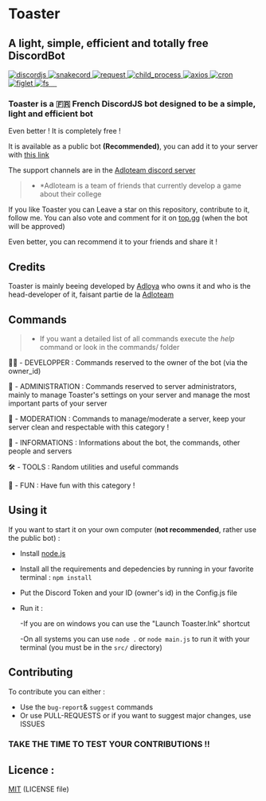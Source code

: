 
# Toaster

## A light, simple, efficient and totally free DiscordBot
 <a href="https://www.npmjs.com/package/discord.js" target="_BLANK">
    <img src="https://img.shields.io/badge/discord.js-v12.5.3-blue.svg?logo=npm" alt="discordjs" />
  </a>
   <a href="https://www.npmjs.com/package/snakecord" target="_BLANK">
    <img src="https://img.shields.io/twitter/url?color=Blue&label=Snakecord&logo=Npm&logoColor=blue&style=plastic&url=https%3A%2F%2Fwww.npmjs.com%2Fpackage%2Fsnakecord" alt="snakecord" />
  </a>
  </a>
   <a href="https://www.npmjs.com/package/request" target="_BLANK">
    <img src="https://img.shields.io/twitter/url?color=Blue&label=request&logo=Npm&logoColor=blue&style=plastic&url=https%3A%2F%2Fwww.npmjs.com%2Fpackage%2Frequest" alt="request"/>
  </a>
  <a href="https://www.npmjs.com/package/child_process" target="_BLANK">
    <img src="https://img.shields.io/twitter/url?color=Blue&label=child_process&logo=Npm&logoColor=blue&style=plastic&url=https%3A%2F%2Fwww.npmjs.com%2Fpackage%2Fchild_process" alt="child_process"/>
  </a>
  <a href="https://www.npmjs.com/package/axios" target="_BLANK">
    <img src="https://img.shields.io/twitter/url?color=Blue&label=axios&logo=Npm&logoColor=blue&style=plastic&url=https%3A%2F%2Fwww.npmjs.com%2Fpackage%2Faxios" alt="axios"/>
  </a>
  <a href="https://www.npmjs.com/package/cron" target="_BLANK">
    <img src="https://img.shields.io/twitter/url?color=Blue&label=cron&logo=Npm&logoColor=blue&style=plastic&url=https%3A%2F%2Fwww.npmjs.com%2Fpackage%2Fcron" alt="cron"/>
  </a>
  <a href="https://www.npmjs.com/package/figlet" target="_BLANK">
    <img src="https://img.shields.io/twitter/url?color=Blue&label=figlet&logo=Npm&logoColor=blue&style=plastic&url=https%3A%2F%2Fwww.npmjs.com%2Fpackage%2Ffiglet" alt="figlet"/>
  </a>
  <a href="https://www.npmjs.com/package/fs" target="_BLANK">
    <img src="https://img.shields.io/twitter/url?color=Blue&label=fs&logo=Npm&logoColor=blue&style=plastic&url=https%3A%2F%2Fwww.npmjs.com%2Fpackage%2Ffs" alt="fs"/>
  </a>
  <a href="https://www.npmjs.com/package/mathjs" target="_BLANK">
    <img src="https://img.shields.io/twitter/url?color=Blue&label=mathjs&logo=Npm&logoColor=blue&style=plastic&url=https%3A%2F%2Fwww.npmjs.com%2Fpackage%2Fmathjs" alt=""/>
  </a>
  <a href="https://www.npmjs.com/package/moment" target="_BLANK">
    <img src="https://img.shields.io/twitter/url?color=Blue&label=moment&logo=Npm&logoColor=blue&style=plastic&url=https%3A%2F%2Fwww.npmjs.com%2Fpackage%2Fmoment" alt=""/>
  </a>
  <a href="https://www.npmjs.com/package/opusscript" target="_BLANK">
    <img src="https://img.shields.io/twitter/url?color=Blue&label=opusscript&logo=Npm&logoColor=blue&style=plastic&url=https%3A%2F%2Fwww.npmjs.com%2Fpackage%2Fopusscript" alt=""/>
  </a>
  <a href="https://www.npmjs.com/package/reconlx" target="_BLANK">
    <img src="https://img.shields.io/twitter/url?color=Blue&label=reconlx&logo=Npm&logoColor=blue&style=plastic&url=https%3A%2F%2Fwww.npmjs.com%2Fpackage%2Freconlx" alt=""/>
  </a>
  
### **Toaster** is a 🇫🇷 French DiscordJS bot designed to be a simple, light and efficient bot

Even better ! It is completely free !

It is available as a public bot **(Recommended)**, you can add it to your server with [this link](https://discord.com/api/oauth2/authorize?client_id=860476125629382667&permissions=8&scope=bot)

The support channels are in the [Adloteam discord server](https://discord.gg/mxqVDtGksb)

> - \*Adloteam is a team of friends that currently develop a game about their college

If you like Toaster you can Leave a star on this repository, contribute to it, follow me. You can also vote and comment for it on [top.gg](https://top.gg/bot/860476125629382667) (when the bot will be approved)

Even better, you can recommend it to your friends and share it !

## Credits
Toaster is mainly beeing developed by [Adloya](https://dsc.bio/Adloya) who owns it and who is the head-developer of it, faisant partie de la [Adloteam](https://discord.gg/mxqVDtGksb)

## Commands

> - If you want a detailed list of all commands execute the *help* command or look in the commands/ folder

🧑‍💻 - DEVELOPPER : Commands reserved to the owner of the bot (via the owner_id)

💼 - ADMINISTRATION : Commands reserved to server administrators, mainly to manage Toaster's settings on your server and manage the most important parts of your server

🎯 - MODERATION : Commands to manage/moderate a server, keep your server clean and respectable with this category !

📜 - INFORMATIONS : Informations about the bot, the commands, other people and servers

🛠️ - TOOLS : Random utilities and useful commands

🎉 - FUN : Have fun with this category ! 

## Using it

If you want to start it on your own computer (**not recommended**, rather use the public bot) : 
- Install [node.js](https://nodejs.org/)
- Install all the requirements and depedencies by running in your favorite terminal : ``npm install``
- Put the Discord Token and your ID (owner's id) in the Config.js file
- Run it :

     -If you are on windows you can use the "Launch Toaster.lnk" shortcut
     
     -On all systems you can use ``node .`` or ``node main.js`` to run it with your terminal (you must be in the `src/` directory)


## Contributing
To contribute you can either :
- Use the ``bug-report``& ``suggest`` commands
- Or use PULL-REQUESTS or if you want to suggest major changes, use ISSUES

### TAKE THE TIME TO TEST YOUR CONTRIBUTIONS !!

## Licence :
[MIT](https://opensource.org/licenses/MIT) (LICENSE file)
